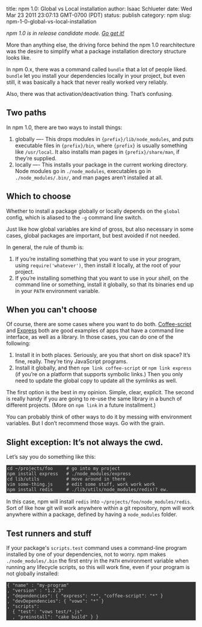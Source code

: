title: npm 1.0: Global vs Local installation
author: Isaac Schlueter
date: Wed Mar 23 2011 23:07:13 GMT-0700 (PDT)
status: publish
category: npm
slug: npm-1-0-global-vs-local-installation

<p><i>npm 1.0 is in release candidate mode.  <a href="http://groups.google.com/group/npm-/browse_thread/thread/43d3e76d71d1f141">Go get it!</a></i></p>

<p>More than anything else, the driving force behind the npm 1.0 rearchitecture was the desire to simplify what a package installation directory structure looks like.</p>

<p>In npm 0.x, there was a command called <code>bundle</code> that a lot of people liked. <code>bundle</code> let you install your dependencies locally in your project, but even still, it was basically a hack that never really worked very reliably.</p>

<p>Also, there was that activation/deactivation thing.  That&#8217;s confusing.</p>

<h2>Two paths</h2>

<p>In npm 1.0, there are two ways to install things:</p>

<ol> <li>globally &#8212;- This drops modules in <code>{prefix}/lib/node_modules</code>, and puts executable files in <code>{prefix}/bin</code>, where <code>{prefix}</code> is usually something like <code>/usr/local</code>. It also installs man pages in <code>{prefix}/share/man</code>, if they&#8217;re supplied.</li> <li>locally &#8212;- This installs your package in the current working directory. Node modules go in <code>./node_modules</code>, executables go in <code>./node_modules/.bin/</code>, and man pages aren&#8217;t installed at all.</li> </ol>

<h2>Which to choose</h2>

<p>Whether to install a package globally or locally depends on the <code>global</code> config, which is aliased to the <code>-g</code> command line switch.</p>

<p>Just like how global variables are kind of gross, but also necessary in some cases, global packages are important, but best avoided if not needed.</p>

<p>In general, the rule of thumb is:</p>

<ol> <li>If you&#8217;re installing something that you want to use <em>in</em> your program, using <code>require('whatever')</code>, then install it locally, at the root of your project.</li> <li>If you&#8217;re installing something that you want to use in your <em>shell</em>, on the command line or something, install it globally, so that its binaries end up in your <code>PATH</code> environment variable.</li> </ol>

<h2>When you can't choose</h2>

<p>Of course, there are some cases where you want to do both. <a href="http://coffeescript.org/">Coffee-script</a> and <a href="http://expressjs.com/">Express</a> both are good examples of apps that have a command line interface, as well as a library. In those cases, you can do one of the following:</p>

<ol> <li>Install it in both places. Seriously, are you that short on disk space? It&#8217;s fine, really. They&#8217;re tiny JavaScript programs.</li> <li>Install it globally, and then <code>npm link coffee-script</code> or <code>npm link express</code> (if you&#8217;re on a platform that supports symbolic links.) Then you only need to update the global copy to update all the symlinks as well.</li> </ol>

<p>The first option is the best in my opinion.  Simple, clear, explicit.  The second is really handy if you are going to re-use the same library in a bunch of different projects.  (More on <code>npm link</code> in a future installment.)</p>

<p>You can probably think of other ways to do it by messing with environment variables. But I don&#8217;t recommend those ways. Go with the grain.</p>

<h2 id="slight_exception_it8217s_not_always_the_cwd">Slight exception: It&#8217;s not always the cwd.</h2>

<p>Let&#8217;s say you do something like this:</p>

<pre style="background:#333!important;color:#ccc!important;overflow:auto!important;padding:2px!important;"><code>cd ~/projects/foo     # go into my project
npm install express   # ./node_modules/express
cd lib/utils          # move around in there
vim some-thing.js     # edit some stuff, work work work
npm install redis     # ./lib/utils/node_modules/redis!? ew.</code></pre>

<p>In this case, npm will install <code>redis</code> into <code>~/projects/foo/node_modules/redis</code>. Sort of like how git will work anywhere within a git repository, npm will work anywhere within a package, defined by having a <code>node_modules</code> folder.</p>

<h2>Test runners and stuff</h2>

<p>If your package's <code>scripts.test</code> command uses a command-line program installed by one of your dependencies, not to worry.  npm makes <code>./node_modules/.bin</code> the first entry in the <code>PATH</code> environment variable when running any lifecycle scripts, so this will work fine, even if your program is not globally installed:

<pre style="background:#333!important;color:#ccc!important;overflow:auto!important;padding:2px!important;"><code>{ "name" : "my-program"
, "version" : "1.2.3"
, "dependencies": { "express": "*", "coffee-script": "*" }
, "devDependencies": { "vows": "*" }
, "scripts":
  { "test": "vows test/*.js"
  , "preinstall": "cake build" } }</code></pre>
